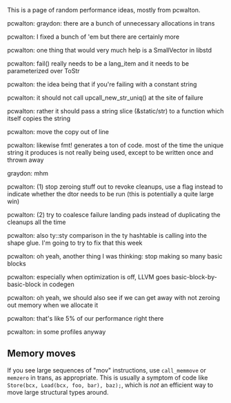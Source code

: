 This is a page of random performance ideas, mostly from pcwalton.

pcwalton:
graydon: there are a bunch of unnecessary allocations in trans

pcwalton:
I fixed a bunch of 'em but there are certainly more

pcwalton:
one thing that would very much help is a SmallVector in libstd

pcwalton:
fail() really needs to be a lang_item and it needs to be parameterized over ToStr

pcwalton:
the idea being that if you're failing with a constant string

pcwalton:
it should not call upcall_new_str_uniq() at the site of failure

pcwalton:
rather it should pass a string slice (&static/str) to a function which itself copies the string

pcwalton:
move the copy out of line

pcwalton:
likewise fmt! generates a ton of code. most of the time the unique string it produces is not really being used, except to be written once and thrown away

graydon:
mhm

pcwalton:
(1) stop zeroing stuff out to revoke cleanups, use a flag instead to indicate whether the dtor needs to be run (this is potentially a quite large win)

pcwalton:
(2) try to coalesce failure landing pads instead of duplicating the cleanups all the time

pcwalton:
also ty::sty comparison in the ty hashtable is calling into the shape glue. I'm going to try to fix that this week

pcwalton:
oh yeah, another thing I was thinking: stop making so many basic blocks

pcwalton:
especially when optimization is off, LLVM goes basic-block-by-basic-block in codegen

pcwalton: oh yeah, we should also see if we can get away with not zeroing out memory when we allocate it

pcwalton:
that's like 5% of our performance right there

pcwalton:
in some profiles anyway

## Memory moves

If you see large sequences of "mov" instructions, use `call_memmove` or `memzero` in trans, as appropriate. This is usually a symptom of code like `Store(bcx, Load(bcx, foo, bar), baz);`, which is *not* an efficient way to move large structural types around.
